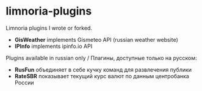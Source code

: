 # limnoria-plugins

Limnoria plugins I wrote or forked.
- **GisWeather** implements Gismeteo API (russian weather website)
- **IPInfo** implements ipinfo.io API

Plugins available in russian only / Плагины, доступные только на русском:
- **RusFun** объединяет в себе кучку команд для развлечения публики
- **RateSBR** показывает текущий курс валют по данным центробанка России

